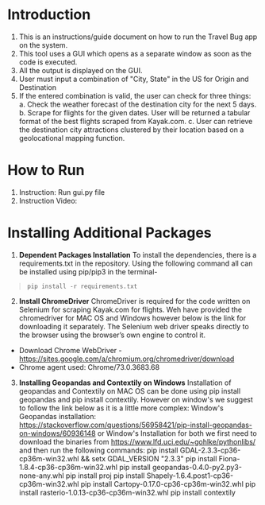 
# Introduction
1. This is an instructions/guide document on how to run the Travel Bug app on the system.
2. This tool uses a GUI which opens as a separate window as soon as the code is executed.
3. All the output is displayed on the GUI.
4. User must input a combination of  "City, State" in the US for Origin and Destination
5. If the entered combination is valid, the user can check for three things:
	a. Check the weather forecast of the destination city for the next 5 days.
	b. Scrape for flights for the given dates. User will be returned a tabular format of the best flights scraped from Kayak.com. 
	c. User can retrieve the destination city attractions clustered by their location based on a geolocational mapping function.

# How to Run
1. Instruction: Run  gui.py file 
2. Instruction Video: 

# Installing Additional Packages
1. **Dependent Packages Installation**
To install the dependencies, there is a requirements.txt in the repository. Using the following command all can be installed using pip/pip3 in the terminal-
>`pip install -r requirements.txt`
2.  **Install ChromeDriver**
ChromeDriver is required for the code written on Selenium for scraping Kayak.com for flights. Weh have provided the chromedriver for MAC OS and Windows however below is the link for downloading it separately. The Selenium web driver speaks directly to the browser using the browser’s own engine to control it.
- Download Chrome WebDriver - https://sites.google.com/a/chromium.org/chromedriver/download
- Chrome agent used: Chrome/73.0.3683.68
3. **Installing Geopandas and Contextily on Windows**
Installation of geopandas and Contextily on MAC OS can be done using pip install geopandas and pip install contextily. However on window's we suggest to follow the link below as it is a little more complex: 
Window's Geopandas installation: https://stackoverflow.com/questions/56958421/pip-install-geopandas-on-windows/60936148
or 
Window's Installation for both we first need to download the binaries from https://www.lfd.uci.edu/~gohlke/pythonlibs/ and then run the following commands:
pip install GDAL-2.3.3-cp36-cp36m-win32.whl && setx GDAL_VERSION "2.3.3"
pip install Fiona-1.8.4-cp36-cp36m-win32.whl
pip install geopandas-0.4.0-py2.py3-none-any.whl
pip install proj
pip install Shapely-1.6.4.post1-cp36-cp36m-win32.whl
pip install Cartopy-0.17.0-cp36-cp36m-win32.whl
pip install rasterio-1.0.13-cp36-cp36m-win32.whl
pip install contextily

